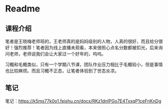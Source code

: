 # Readme

## 课程介绍

笔者是王晓梅老师班的，王老师真的是妈妈级别的人物，人真的很好，而且给分很好！强烈推荐！笔者因为线上直播未观看，本来很担心点名分数都被扣光，后来询问老师，老师说我们会让大家过一个好年的，呜呜。

习概和毛概类似，只有一个学期八节课，团队作业压力相比于毛概较小，但是事情也比较麻烦。而且习概不正态，让笔者体验到了世态炎凉。

## 笔记

笔记：https://k5ms77k0o1.feishu.cn/docx/RKz1dnIPGo7E4TxxqP1ceFnKnDg